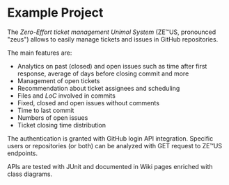 # Example Project

The *Zero-Effort ticket management Unimol System* (ZE&trade;US, pronounced "zeus") allows to easily manage
tickets and issues in GitHub repositories.

The main features are:
- Analytics on past (closed) and open issues such as time after first response,
average of days before closing commit and more
- Management of open tickets
- Recommendation about ticket assignees and scheduling
- Files and *LoC* involved in commits
- Fixed, closed and open issues without comments
- Time to last commit
- Numbers of open issues
- Ticket closing time distribution

The authentication is granted with GitHub login API integration. Specific users or repositories (or both) can be analyzed
 with GET request to ZE&trade;US endpoints.
 
 APIs are tested with JUnit and documented in Wiki pages enriched with class diagrams.
